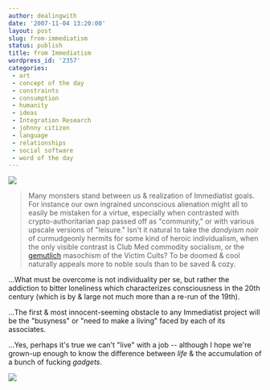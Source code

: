 ```yaml
---
author: dealingwith
date: '2007-11-04 13:20:00'
layout: post
slug: from-immediatism
status: publish
title: from Immediatism
wordpress_id: '2357'
categories:
 - art
 - concept of the day
 - constraints
 - consumption
 - humanity
 - ideas
 - Integration Research
 - johnny citizen
 - language
 - relationships
 - social software
 - word of the day
---
```


[![][1]][2]

> Many monsters stand between us & realization of Immediatist goals. For
instance our own ingrained unconscious alienation might all to easily be
mistaken for a virtue, especially when contrasted with crypto-authoritarian
pap passed off as "community," or with various upscale versions of "leisure."
Isn't it natural to take the _dandyism noir_ of curmudgeonly hermits for some
kind of heroic individualism, when the only visible contrast is Club Med
commodity socialism, or the [gemutlich][3] masochism of the Victim Cults? To
be doomed & cool naturally appeals more to noble souls than to be saved &
cozy.

...What must be overcome is not individuality per se, but rather the addiction
to bitter loneliness which characterizes consciousness in the 20th century
(which is by & large not much more than a re-run of the 19th).

...The first & most innocent-seeming obstacle to any Immediatist project will
be the "busyness" or "need to make a living" faced by each of its associates.

...Yes, perhaps it's true we can't "live" with a job -- although I hope we're
grown-up enough to know the difference between _life_ & the accumulation of a
bunch of fucking _gadgets_.

[![][4]][5]

   [1]: http://ecx.images-amazon.com/images/I/11dk4VPbzCL._PIsitb-st-arrow,TopRight,11,-14_OU01_.jpg

   [2]: http://www.amazon.com/gp/product/1873176422/?tag=imreading-20

   [3]: http://dictionary.reference.com/search?q=gemutlich

   [4]: http://daniel.iaspiretonothing.com/blog/files/2007/11/0711married-thumb.jpg

   [5]: http://www.gapingvoid.com/Moveable_Type/archives/004298.html

